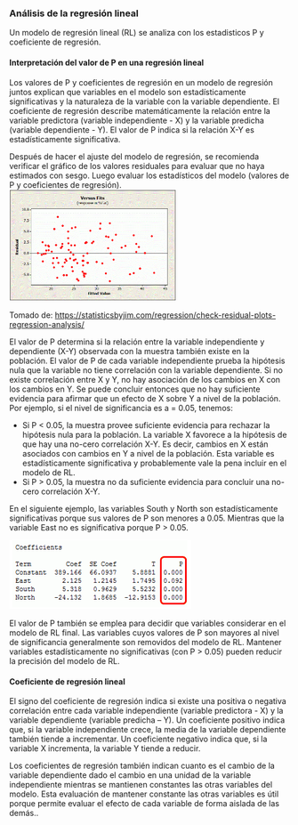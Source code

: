 ### Análisis de la regresión lineal
Un modelo de regresión lineal (RL) se analiza con los estadisticos P y coeficiente de regresión.

#### Interpretación del valor de P en una regresión lineal
Los valores de P y coeficientes de regresión en un modelo de regresión juntos explican que variables en el modelo son estadísticamente significativas y la naturaleza de la variable con la variable dependiente. El coeficiente de regresión describe matemáticamente la relación entre la variable predictora (variable independiente - X) y la variable predicha (variable dependiente - Y). El valor de P indica si la relación X-Y es estadísticamente significativa.

Después de hacer el ajuste del modelo de regresión, se recomienda verificar el gráfico de los valores residuales para evaluar que no haya estimados con sesgo. Luego evaluar los estadísticos del modelo (valores de P y coeficientes de regresión).
<img src="images/Residual_values.png" width = "300">

Tomado de: https://statisticsbyjim.com/regression/check-residual-plots-regression-analysis/

El valor de P determina si la relación entre la variable independiente y dependiente (X-Y) observada con la muestra también existe en la población. El valor de P de cada variable independiente prueba la hipótesis nula que la variable no tiene correlación con la variable dependiente. Si no existe correlación entre X y Y, no hay asociación de los cambios en X con los cambios en Y. Se puede concluir entonces que no hay suficiente evidencia para afirmar que un efecto de X sobre Y a nivel de la población. Por ejemplo, si el nivel de significancia es a = 0.05, tenemos:

-	Si P < 0.05, la muestra provee suficiente evidencia para rechazar la hipótesis nula para la población. La variable X favorece a la hipótesis de que hay una no-cero correlación X-Y. Es decir, cambios en X están asociados con cambios en Y a nivel de la población. Esta variable es estadísticamente significativa y probablemente vale la pena incluir en el modelo de RL.
-	Si P > 0.05, la muestra no da suficiente evidencia para concluir una no-cero correlación X-Y.

En el siguiente ejemplo, las variables South y North son estadísticamente significativas porque sus valores de P son menores a 0.05. Mientras que la variable East no es significativa porque P > 0.05.

![](images/table_Linear_Reg_001.png)
 
El valor de P también se emplea para decidir que variables considerar en el modelo de RL final. Las variables cuyos valores de P son mayores al nivel de significancia generalmente son removidos del modelo de RL. Mantener variables estadísticamente no significativas (con P > 0.05) pueden reducir la precisión del modelo de RL.

#### Coeficiente de regresión lineal
El signo del coeficiente de regresión indica si existe una positiva o negativa correlación entre cada variable independiente (variable predictora - X) y la variable dependiente (variable predicha – Y). Un coeficiente positivo indica que, si la variable independiente crece, la media de la variable dependiente también tiende a incrementar. Un coeficiente negativo indica que, si la variable X incrementa, la variable Y tiende a reducir.

Los coeficientes de regresión también indican cuanto es el cambio de la variable dependiente dado el cambio en una unidad de la variable independiente mientras se mantienen constantes las otras variables del modelo. Esta evaluación de mantener constante las otras variables es útil porque permite evaluar el efecto de cada variable de forma aislada de las demás..




